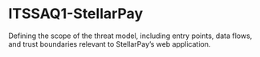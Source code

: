 # ITSSAQ1-StellarPay
Defining the scope of the threat model, including entry points, data flows, and trust boundaries relevant to StellarPay’s web application. 

